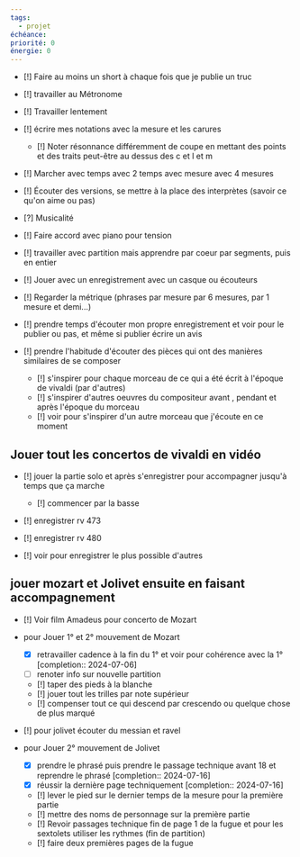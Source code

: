 ```yaml
---
tags:
  - projet
échéance: 
priorité: 0
énergie: 0
---
```

- [!] Faire au moins un short à chaque fois que je publie un truc

- [!] travailler au Métronome 
- [!] Travailler lentement 
- [!] écrire mes notations avec la mesure et les carures
	- [!] Noter résonnance différemment de coupe en mettant des points et des traits peut-être au dessus des c et l et m
- [!] Marcher avec temps avec 2 temps avec mesure avec 4 mesures
- [!] Écouter des versions, se mettre à la place des interprètes (savoir ce qu'on aime ou pas) 
- [?] Musicalité 
- [!] Faire accord avec piano pour tension
- [!] travailler avec partition mais apprendre par coeur par segments, puis en entier
- [!] Jouer avec un enregistrement avec un casque ou écouteurs
- [!] Regarder la métrique (phrases par mesure par 6 mesures, par 1 mesure et demi...) 

- [!] prendre temps d'écouter mon propre enregistrement et voir pour le publier ou pas, et même si publier écrire un avis

- [!] prendre l'habitude d'écouter des pièces qui ont des manières similaires de se composer
	- [!] s'inspirer pour chaque morceau de ce qui a été écrit à l'époque de vivaldi (par d'autres)
	- [!] s'inspirer d'autres oeuvres du compositeur avant , pendant et après l'époque du morceau
	- [!] voir pour s'inspirer d'un autre morceau que j'écoute en ce moment
## Jouer tout les concertos de vivaldi en vidéo
- [!] jouer la partie solo et après s'enregistrer pour accompagner jusqu'à temps que ça marche
	- [!] commencer par la basse

- [!] enregistrer rv  473
- [!] enregistrer rv 480
- [!] voir pour enregistrer le plus possible d'autres
## jouer mozart et Jolivet ensuite en faisant accompagnement
- [!] Voir film Amadeus pour concerto de Mozart
- pour Jouer 1° et 2° mouvement de Mozart
	- [X] retravailler cadence à la fin du 1° et voir pour cohérence avec la 1°  [completion:: 2024-07-06]
	- [ ] renoter info sur nouvelle partition 
	- [!] taper des pieds à la blanche
	- [!] jouer tout les trilles par note supérieur 
	- [!] compenser tout ce qui descend par crescendo ou quelque chose de plus marqué 

- [!] pour jolivet écouter du messian et ravel
- pour Jouer 2° mouvement de Jolivet 
	- [X] prendre le phrasé puis prendre le passage technique avant 18 et reprendre le phrasé  [completion:: 2024-07-16]
	- [X] réussir la dernière page techniquement  [completion:: 2024-07-16]
	- [!] lever le pied sur le dernier temps de la mesure pour la première partie
	- [!] mettre des noms de personnage sur la première partie
	- [!] Revoir passages technique fin de page 1 de la fugue et pour les sextolets utiliser les rythmes (fin de partition)
	- [!] faire deux premières pages de la fugue